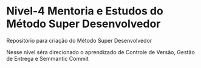 # Nivel-4 Mentoria e Estudos do Método Super Desenvolvedor

Repositório para criação do Método Super Desenvolvedor

Nesse nível séra direcionado o aprendizado de Controle de Versão, Gestão de Entrega e Semmantic Commit
